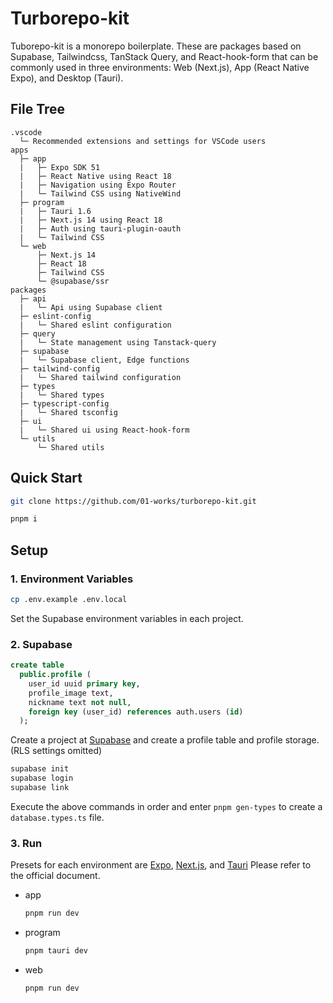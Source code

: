 # Turborepo-kit

Tuborepo-kit is a monorepo boilerplate.
These are packages based on Supabase, Tailwindcss, TanStack Query, and React-hook-form that can be commonly used in three environments: Web (Next.js), App (React Native Expo), and Desktop (Tauri).

## File Tree

```
.vscode
  └─ Recommended extensions and settings for VSCode users
apps
  ├─ app
  |   ├─ Expo SDK 51
  |   ├─ React Native using React 18
  |   ├─ Navigation using Expo Router
  |   └─ Tailwind CSS using NativeWind
  ├─ program
  |   ├─ Tauri 1.6
  |   ├─ Next.js 14 using React 18
  |   ├─ Auth using tauri-plugin-oauth
  |   └─ Tailwind CSS
  └─ web
      ├─ Next.js 14
      ├─ React 18
      ├─ Tailwind CSS
      └─ @supabase/ssr
packages
  ├─ api
  |   └─ Api using Supabase client
  ├─ eslint-config
  |   └─ Shared eslint configuration
  ├─ query
  |   └─ State management using Tanstack-query
  ├─ supabase
  |   └─ Supabase client, Edge functions
  ├─ tailwind-config
  |   └─ Shared tailwind configuration
  ├─ types
  |   └─ Shared types
  ├─ typescript-config
  |   └─ Shared tsconfig
  ├─ ui
  |   └─ Shared ui using React-hook-form
  └─ utils
      └─ Shared utils

```

## Quick Start

```bash
git clone https://github.com/01-works/turborepo-kit.git
```

```bash
pnpm i
```

## Setup

### **1. Environment Variables**

```bash
cp .env.example .env.local
```

Set the Supabase environment variables in each project.

### 2. Supabase

```sql
create table
  public.profile (
    user_id uuid primary key,
    profile_image text,
    nickname text not null,
    foreign key (user_id) references auth.users (id)
  );
```

Create a project at [Supabase](https://supabase.com/) and create a profile table and profile storage. (RLS settings omitted)

```bash
supabase init
supabase login
supabase link
```

Execute the above commands in order and enter `pnpm gen-types` to create a `database.types.ts` file.

### 3. Run

Presets for each environment are [Expo](https://docs.expo.dev/), [Next.js](https://nextjs.org/docs), and [Tauri](https://tauri.app/v1/guides/) Please refer to the official document.

- app
    
    ```bash
    pnpm run dev
    ```
    
- program
    
    ```bash
    pnpm tauri dev
    ```
    
- web
    
    ```bash
    pnpm run dev
    ```
